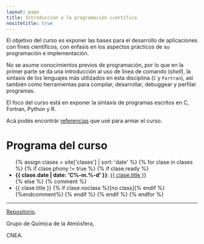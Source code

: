 ```yaml
---
layout: page
title: Introducción a la programación científica
nositetitle: true
---
```


El objetivo del curso es exponer las bases para el desarrollo de aplicaciones con fines científicos, con enfasis en los aspectos prácticos de su programación e implementación.

No se asume conocimientos previos de programación, por lo que en la primer parte se da una introducción al uso de linea de comando (*shell*), la sintaxis de los lenguajes más utilizados en esta disciplina (`C` y `Fortran`), asi también como herramientas para compilar, desarrollar, debuggear y perfilar programas.

El foco del curso está en exponer la sintaxis de programas escritos en C, Fortran, Python y R.

Acá podés encontrár [referencias](./biblio/) que usé para armar el curso.

# Programa del curso

<ul>
{% assign clases = site['clases'] | sort: 'date' %}
{% for clase in clases %}
    {% if clase.phony != true %}
      {% if clase.ready %}
        <li>
        <strong>{{ clase.date | date: 'C%-m.%-d' }}</strong>:
            <a href="{{site.baseurl}}{{ clase.url }}">{{ clase.title }}</a>
        </li>
        {% else %}
        {% comment %}
        	 <li>  {{ clase.title }} {% if clase.noclass %}[no class]{% endif %}</li> 
        {%endcomment%}
      {% endif %}
    {% endif %}
{% endfor %}
</ul>

<!-- Los video tutoriales estarán disponible [en Youtube](https://www.youtube.com/@ramiroespadaguerrero/playlists). -->

---

<div class="small center">
<p><a href="https://github.com/ramespada/sintaxis">Repositorio</a>.</p>
<p>Grupo de Química de la Atmósfera,</p>
<p>CNEA.</p>
</div>
